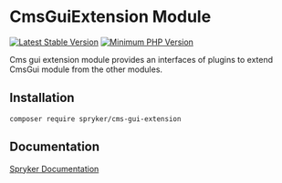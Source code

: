 # CmsGuiExtension Module
[![Latest Stable Version](https://poser.pugx.org/spryker/cms-gui-extension/v/stable.svg)](https://packagist.org/packages/spryker/cms-gui-extension)
[![Minimum PHP Version](https://img.shields.io/badge/php-%3E%3D%207.4-8892BF.svg)](https://php.net/)

Cms gui extension module provides an interfaces of plugins to extend CmsGui module from the other modules.

## Installation

```
composer require spryker/cms-gui-extension
```

## Documentation

[Spryker Documentation](https://documentation.spryker.com)
